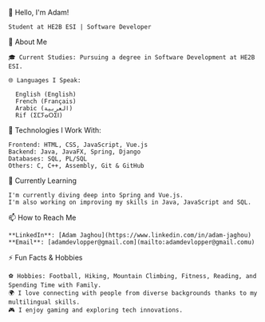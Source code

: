 👋 Hello, I'm Adam!

    Student at HE2B ESI | Software Developer

🌟 About Me

    🎓 Current Studies: Pursuing a degree in Software Development at HE2B ESI.
    
    🌐 Languages I Speak:

      English (English)
      French (Français)
      Arabic (العربية)
      Rif (ⵉⵎⵢⴰⵔⵉⵏ)
      
💼 Technologies I Work With:

    Frontend: HTML, CSS, JavaScript, Vue.js
    Backend: Java, JavaFX, Spring, Django
    Databases: SQL, PL/SQL
    Others: C, C++, Assembly, Git & GitHub
    
      
🌱 Currently Learning

    I'm currently diving deep into Spring and Vue.js.
    I'm also working on improving my skills in Java, JavaScript and SQL.
    
📫 How to Reach Me

    **LinkedIn**: [Adam Jaghou](https://www.linkedin.com/in/adam-jaghou)
    **Email**: [adamdevlopper@gmail.com](mailto:adamdevlopper@gmail.comu)
    
⚡ Fun Facts & Hobbies

    ⚽ Hobbies: Football, Hiking, Mountain Climbing, Fitness, Reading, and Spending Time with Family.
    🌍 I love connecting with people from diverse backgrounds thanks to my multilingual skills.
    🎮 I enjoy gaming and exploring tech innovations.
